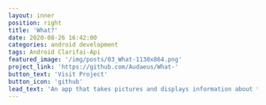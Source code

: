 ```yaml
---
layout: inner
position: right
title: 'What?'
date: 2020-08-26 16:42:00
categories: android development
tags: Android Clarifai-Api 
featured_image: '/img/posts/03_What-1130x864.png'
project_link: 'https://github.com/Audaeus/What-'
button_text: 'Visit Project'
button_icon: 'github'
lead_text: 'An app that takes pictures and displays information about them.'
---
```

